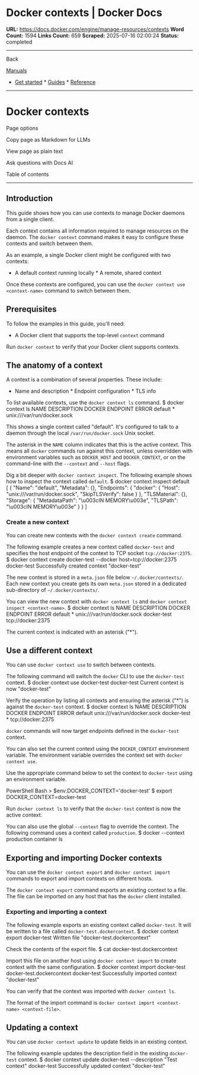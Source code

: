 # Docker contexts | Docker Docs

**URL:** https://docs.docker.com/engine/manage-resources/contexts
**Word Count:** 1594
**Links Count:** 659
**Scraped:** 2025-07-16 02:00:24
**Status:** completed

---

Back

[Manuals](https://docs.docker.com/manuals/)

  * [Get started](https://docs.docker.com/get-started/)   * [Guides](https://docs.docker.com/guides/)   * [Reference](https://docs.docker.com/reference/)

* * *

# Docker contexts

Page options

Copy page as Markdown for LLMs

View page as plain text

Ask questions with Docs AI

Table of contents

* * *

## Introduction

This guide shows how you can use contexts to manage Docker daemons from a single client.

Each context contains all information required to manage resources on the daemon. The `docker context` command makes it easy to configure these contexts and switch between them.

As an example, a single Docker client might be configured with two contexts:

  * A default context running locally   * A remote, shared context

Once these contexts are configured, you can use the `docker context use <context-name>` command to switch between them.

## Prerequisites

To follow the examples in this guide, you'll need:

  * A Docker client that supports the top-level `context` command

Run `docker context` to verify that your Docker client supports contexts.

## The anatomy of a context

A context is a combination of several properties. These include:

  * Name and description   * Endpoint configuration   * TLS info

To list available contexts, use the `docker context ls` command.               $ docker context ls     NAME        DESCRIPTION                               DOCKER ENDPOINT               ERROR     default *                                             unix:///var/run/docker.sock     

This shows a single context called "default". It's configured to talk to a daemon through the local `/var/run/docker.sock` Unix socket.

The asterisk in the `NAME` column indicates that this is the active context. This means all `docker` commands run against this context, unless overridden with environment variables such as `DOCKER_HOST` and `DOCKER_CONTEXT`, or on the command-line with the `--context` and `--host` flags.

Dig a bit deeper with `docker context inspect`. The following example shows how to inspect the context called `default`.               $ docker context inspect default     [         {             "Name": "default",             "Metadata": {},             "Endpoints": {                 "docker": {                     "Host": "unix:///var/run/docker.sock",                     "SkipTLSVerify": false                 }             },             "TLSMaterial": {},             "Storage": {                 "MetadataPath": "\u003cIN MEMORY\u003e",                 "TLSPath": "\u003cIN MEMORY\u003e"             }         }     ]     

### Create a new context

You can create new contexts with the `docker context create` command.

The following example creates a new context called `docker-test` and specifies the host endpoint of the context to TCP socket `tcp://docker:2375`.               $ docker context create docker-test --docker host=tcp://docker:2375     docker-test     Successfully created context "docker-test"     

The new context is stored in a `meta.json` file below `~/.docker/contexts/`. Each new context you create gets its own `meta.json` stored in a dedicated sub-directory of `~/.docker/contexts/`.

You can view the new context with `docker context ls` and `docker context inspect <context-name>`.               $ docker context ls     NAME          DESCRIPTION                             DOCKER ENDPOINT               ERROR     default *                                             unix:///var/run/docker.sock     docker-test                                           tcp://docker:2375     

The current context is indicated with an asterisk \("\*"\).

## Use a different context

You can use `docker context use` to switch between contexts.

The following command will switch the `docker` CLI to use the `docker-test` context.               $ docker context use docker-test     docker-test     Current context is now "docker-test"     

Verify the operation by listing all contexts and ensuring the asterisk \("\*"\) is against the `docker-test` context.               $ docker context ls     NAME            DESCRIPTION                           DOCKER ENDPOINT               ERROR     default                                               unix:///var/run/docker.sock     docker-test *                                         tcp://docker:2375     

`docker` commands will now target endpoints defined in the `docker-test` context.

You can also set the current context using the `DOCKER_CONTEXT` environment variable. The environment variable overrides the context set with `docker context use`.

Use the appropriate command below to set the context to `docker-test` using an environment variable.

PowerShell  Bash               > $env:DOCKER_CONTEXT='docker-test'               $ export DOCKER_CONTEXT=docker-test     

Run `docker context ls` to verify that the `docker-test` context is now the active context.

You can also use the global `--context` flag to override the context. The following command uses a context called `production`.               $ docker --context production container ls     

## Exporting and importing Docker contexts

You can use the `docker context export` and `docker context import` commands to export and import contexts on different hosts.

The `docker context export` command exports an existing context to a file. The file can be imported on any host that has the `docker` client installed.

### Exporting and importing a context

The following example exports an existing context called `docker-test`. It will be written to a file called `docker-test.dockercontext`.               $ docker context export docker-test     Written file "docker-test.dockercontext"     

Check the contents of the export file.               $ cat docker-test.dockercontext     

Import this file on another host using `docker context import` to create context with the same configuration.               $ docker context import docker-test docker-test.dockercontext     docker-test     Successfully imported context "docker-test"     

You can verify that the context was imported with `docker context ls`.

The format of the import command is `docker context import <context-name> <context-file>`.

## Updating a context

You can use `docker context update` to update fields in an existing context.

The following example updates the description field in the existing `docker-test` context.               $ docker context update docker-test --description "Test context"     docker-test     Successfully updated context "docker-test"
